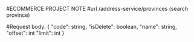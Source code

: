#ECOMMERCE PROJECT NOTE#url/address-service/provinces (search province)#Request body:{    "code": string,	"isDelete": boolean,	"name": string,	"offset": int    "limit": int}